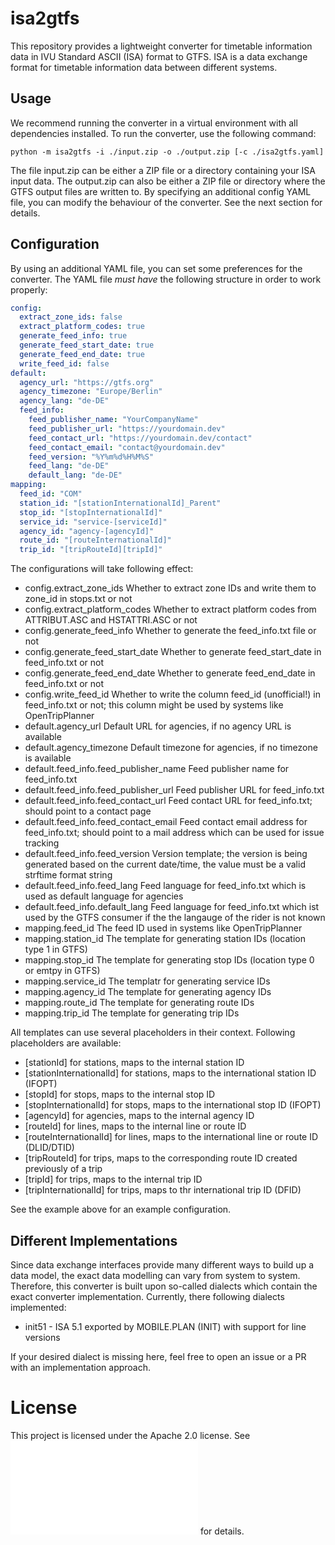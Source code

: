 # isa2gtfs
This repository provides a lightweight converter for timetable information data in IVU Standard ASCII (ISA) format to GTFS. ISA is a data exchange format for timetable information data between different systems.

## Usage
We recommend running the converter in a virtual environment with all dependencies installed. To run the converter, use the following command:

```shell
python -m isa2gtfs -i ./input.zip -o ./output.zip [-c ./isa2gtfs.yaml]
```

The file input.zip can be either a ZIP file or a directory containing your ISA input data. The output.zip can also be either a ZIP file or directory where the GTFS output files are written to. By specifying an additional config YAML file, you can modify the behaviour of the converter. See the next section for details.

## Configuration
By using an additional YAML file, you can set some preferences for the converter. The YAML file *must have* the following structure in order to work properly:

```yaml
config:
  extract_zone_ids: false
  extract_platform_codes: true
  generate_feed_info: true
  generate_feed_start_date: true
  generate_feed_end_date: true
  write_feed_id: false
default:
  agency_url: "https://gtfs.org"
  agency_timezone: "Europe/Berlin"
  agency_lang: "de-DE"
  feed_info:
    feed_publisher_name: "YourCompanyName"
    feed_publisher_url: "https://yourdomain.dev"
    feed_contact_url: "https://yourdomain.dev/contact"
    feed_contact_email: "contact@yourdomain.dev"
    feed_version: "%Y%m%d%H%M%S"
    feed_lang: "de-DE"
    default_lang: "de-DE"
mapping:
  feed_id: "COM"
  station_id: "[stationInternationalId]_Parent"
  stop_id: "[stopInternationalId]"
  service_id: "service-[serviceId]"
  agency_id: "agency-[agencyId]"
  route_id: "[routeInternationalId]"
  trip_id: "[tripRouteId][tripId]"
```

The configurations will take following effect:

- config.extract_zone_ids Whether to extract zone IDs and write them to zone_id in stops.txt or not
- config.extract_platform_codes Whether to extract platform codes from ATTRIBUT.ASC and HSTATTRI.ASC or not
- config.generate_feed_info Whether to generate the feed_info.txt file or not
- config.generate_feed_start_date Whether to generate feed_start_date in feed_info.txt or not
- config.generate_feed_end_date Whether to generate feed_end_date in feed_info.txt or not
- config.write_feed_id Whether to write the column feed_id (unofficial!) in feed_info.txt or not; this column might be used by systems like OpenTripPlanner
- default.agency_url Default URL for agencies, if no agency URL is available
- default.agency_timezone Default timezone for agencies, if no timezone is available
- default.feed_info.feed_publisher_name Feed publisher name for feed_info.txt
- default.feed_info.feed_publisher_url Feed publisher URL for feed_info.txt
- default.feed_info.feed_contact_url Feed contact URL for feed_info.txt; should point to a contact page
- default.feed_info.feed_contact_email Feed contact email address for feed_info.txt; should point to a mail address which can be used for issue tracking
- default.feed_info.feed_version Version template; the version is being generated based on the current date/time, the value must be a valid strftime format string
- default.feed_info.feed_lang Feed language for feed_info.txt which is used as default language for agencies
- default.feed_info.default_lang Feed language for feed_info.txt which ist used by the GTFS consumer if the the langauge of the rider is not known
- mapping.feed_id The feed ID used in systems like OpenTripPlanner
- mapping.station_id The template for generating station IDs (location type 1 in GTFS)
- mapping.stop_id The template for generating stop IDs (location type 0 or emtpy in GTFS)
- mapping.service_id The templatr for generating service IDs
- mapping.agency_id The template for generating agency IDs
- mapping.route_id The template for generating route IDs 
- mapping.trip_id The template for generating trip IDs

All templates can use several placeholders in their context. Following placeholders are available:

- [stationId] for stations, maps to the internal station ID
- [stationInternationalId] for stations, maps to the international station ID (IFOPT)
- [stopId] for stops, maps to the internal stop ID
- [stopInternationalId] for stops, maps to the international stop ID (IFOPT)
- [agencyId] for agencies, maps to the internal agency ID
- [routeId] for lines, maps to the internal line or route ID
- [routeInternationalId] for lines, maps to the international line or route ID (DLID/DTID)
- [tripRouteId] for trips, maps to the corresponding route ID created previously of a trip
- [tripId] for trips, maps to the internal trip ID
- [tripInternationalId] for trips, maps to thr international trip ID (DFID)

See the example above for an example configuration.

## Different Implementations
Since data exchange interfaces provide many different ways to build up a data model, the exact data modelling can vary from system to system. Therefore, this converter is built upon so-called dialects which contain the exact converter implementation. Currently, there following dialects implemented:

- init51 - ISA 5.1 exported by MOBILE.PLAN (INIT) with support for line versions

If your desired dialect is missing here, feel free to open an issue or a PR with an implementation approach.

# License
This project is licensed under the Apache 2.0 license. See ![LICENSE.md](LICENSE.md) for details.
